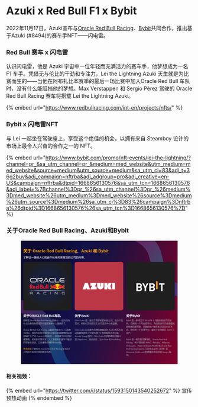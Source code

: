 # Azuki x Red Bull F1 x Bybit

2022年11月17日，Azuki宣布与[Oracle Red Bull Racing](https://twitter.com/redbullracing)、[Bybit](https://twitter.com/Bybit\_Official)共同合作，推出基于Azuki (#8494)的赛车手NFT——闪电雷。

### Red Bull 赛车 x 闪电雷

认识闪电雷，他是 Azuki 宇宙中一位年轻而充满活力的赛车手，他梦想成为一名 F1 车手。凭借无与伦比的干劲和专注力，Lei the Lightning Azuki 天生就是为比赛而生的——当他在阿布扎比本赛季的最后一场比赛中加入Oracle Red Bull 车队时，没有什么能阻挡他的梦想。Max Verstappen 和 Sergio Pérez 驾驶的 Oracle Red Bull Racing 赛车将搭载 Lei the Lightning Azuki。

{% embed url="https://www.redbullracing.com/int-en/projects/nfts/" %}

### Bybit x 闪电雷NFT

与 Lei 一起坐在驾驶座上，享受这个绝佳的机会，以拥有来自 Steamboy 设计的市场上最令人兴奋的合作之一的 NFT。

{% embed url="https://www.bybit.com/promo/nft-events/lei-the-lightning/?channel=pr_&sa_utm_channel=pr_&medium=med_website&utm_medium=med_website&source=medium&utm_source=medium&sa_utm_ci=83&adj_t=36g2buv&adj_campaign=nftrba&adj_adgroup=pro&adj_creative=en-US&campaign=nftrba&dtpid=1668656130576&sa_utm_tcn=1668656130576&adj_label=%7Bchannel%3Dpr_%26sa_utm_channel%3Dpr_%26medium%3Dmed_website%26utm_medium%3Dmed_website%26source%3Dmedium%26utm_source%3Dmedium%26sa_utm_ci%3D83%26campaign%3Dnftrba%26dtpid%3D1668656130576%26sa_utm_tcn%3D1668656130576%7D" %}

### 关于Oracle Red Bull Racing、Azuki和Bybit

<figure><img src="../.gitbook/assets/image (14) (2).png" alt=""><figcaption></figcaption></figure>

#### 相关视频：

{% embed url="https://twitter.com/i/status/1593150143540252672" %}
宣传预热动画
{% endembed %}

